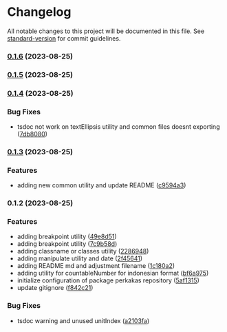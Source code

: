 # Changelog

All notable changes to this project will be documented in this file. See [standard-version](https://github.com/conventional-changelog/standard-version) for commit guidelines.

### [0.1.6](https://github.com/rahxephonz/perkakas/compare/v0.1.5...v0.1.6) (2023-08-25)

### [0.1.5](https://github.com/rahxephonz/perkakas/compare/v0.1.4...v0.1.5) (2023-08-25)

### [0.1.4](https://github.com/ioofy/perkakas/compare/v0.1.3...v0.1.4) (2023-08-25)


### Bug Fixes

* tsdoc not work on textEllipsis utility and common files doesnt exporting ([7db8080](https://github.com/ioofy/perkakas/commit/7db8080df69ccfcf9c4b98aba7ef97266a93e680))

### [0.1.3](https://github.com/ioofy/perkakas/compare/v0.1.2...v0.1.3) (2023-08-25)

### Features

- adding new common utility and update README ([c9594a3](https://github.com/ioofy/perkakas/commit/c9594a3024848736cd287184cd74763f9dc8321d))

### 0.1.2 (2023-08-25)

### Features

- adding breakpoint utility ([49e8d51](https://github.com/ioofy/perkakas/commit/49e8d5176e5ff31e7e01cbb5cd4e74bcf18f6b57))
- adding breakpoint utility ([7c9b58d](https://github.com/ioofy/perkakas/commit/7c9b58d3d56bf42e65381a06659d7171145acb23))
- adding classname or classes utility ([2286948](https://github.com/ioofy/perkakas/commit/22869488fcbc5d430e481b925334d5a8db002b6d))
- adding manipulate utility and date ([2f45641](https://github.com/ioofy/perkakas/commit/2f456415280e4cacd00bfc74cd5b772aa9d17052))
- adding README md and adjustment filename ([1c180a2](https://github.com/ioofy/perkakas/commit/1c180a2de13b78850b30f80cc52831d3092833e6))
- adding utility for countableNumber for indonesian format ([bf6a975](https://github.com/ioofy/perkakas/commit/bf6a97539329d4c487f507555e9cde7dc5bbb993))
- initialize configuration of package perkakas repository ([5af1315](https://github.com/ioofy/perkakas/commit/5af13155fb7e82ca0613b80fc17e6ecfb583eb59))
- update gitignore ([f842c21](https://github.com/ioofy/perkakas/commit/f842c2151512bbef7b9c1640fdb761b4a2e6b7bc))

### Bug Fixes

- tsdoc warning and unused unitIndex ([a2103fa](https://github.com/ioofy/perkakas/commit/a2103fa39b7f0a099dcacef974ba7094485ec9a5))
